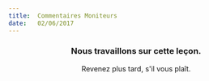 ```yaml
---
title:  Commentaires Moniteurs
date:   02/06/2017
---
```


### <center>Nous travaillons sur cette leçon.</center>
<center>Revenez plus tard, s'il vous plaît.</center>